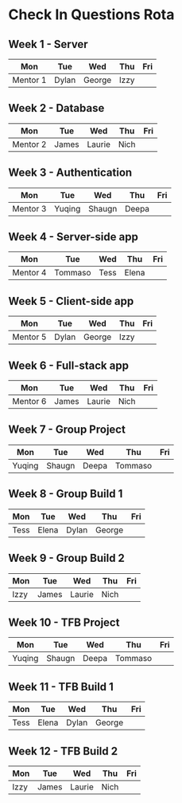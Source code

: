 # Check In Questions Rota

## Week 1 - Server

| Mon      | Tue      | Wed      | Thu   | Fri |
| -------- | -------- | -------- | ----- | --- |
| Mentor 1 | Dylan     | George  | Izzy  |

## Week 2 - Database

| Mon      | Tue      | Wed       | Thu  | Fri |
| -------- | -------- | --------  | ---- | --- |
| Mentor 2 | James    | Laurie    | Nich |

## Week 3 - Authentication

| Mon          | Tue      | Wed      | Thu   | Fri  |
| ------------ | -------- | -------- | ----- | ---- |
| Mentor 3     | Yuqing   | Shaugn   | Deepa | 

## Week 4 - Server-side app

| Mon      | Tue      | Wed    | Thu     | Fri |
| -------- | -------- | ------ | ------- | --- |
| Mentor 4 | Tommaso  | Tess   | Elena   |     

## Week 5 - Client-side app

| Mon      | Tue      | Wed      | Thu   | Fri |
| -------- | -------- | -------- | ----- | --- |
| Mentor 5 | Dylan    | George   | Izzy  |     

## Week 6 - Full-stack app

| Mon      | Tue      | Wed       | Thu  | Fri |
| -------- | -------- | --------- | ---- | --- |
| Mentor 6 | James    | Laurie    | Nich |     

## Week 7 - Group Project

| Mon    | Tue    | Wed    | Thu     | Fri |
| ------ | ------ | ------ | ------- | --- |
| Yuqing | Shaugn | Deepa  | Tommaso |     

## Week 8 - Group Build 1

| Mon  | Tue   | Wed    | Thu    | Fri |
| ---- | ----- | ------ | ----   | --- |
| Tess | Elena | Dylan  | George |     

## Week 9 - Group Build 2

| Mon   | Tue   | Wed    | Thu     | Fri |
| ----- | ----  | ------ | ------- | --- |
| Izzy  | James | Laurie | Nich    |     |

## Week 10 - TFB Project

| Mon     | Tue    | Wed   | Thu     | Fri |
| ------- | -----  | ----- | ------- | --- |
| Yuqing  | Shaugn | Deepa | Tommaso |     |

## Week 11 - TFB Build 1

| Mon  | Tue   | Wed    | Thu     | Fri |
| ---- | ----- | ------ | ------- | --- |
| Tess | Elena | Dylan  | George  |     |

## Week 12 - TFB Build 2

| Mon  | Tue   | Wed    | Thu      | Fri |
| ---- | ----- | ------ | -------- | --- |
| Izzy | James | Laurie | Nich     |     |
